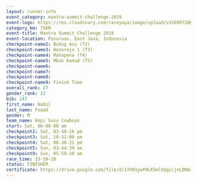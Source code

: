 ```yaml
---
layout: runner-info 
event_category: mantra-summit-challenge-2019 
event-logo: https://res.cloudinary.com/raceyaya/image/upload/v1569072809/logo/mantra-image_segrbx.jpg
category_km: 75KM 
event-title: Mantra Summit Challenge 2019 
event-location: Pasuruan, East Java, Indonesia 
checkpoint-name2: Budug Asu (T2) 
checkpoint-name3: Wonorejo 1 (T3) 
checkpoint-name4: Mahapena (T4) 
checkpoint-name5: Mbah Kamad (T5) 
checkpoint-name6: 
checkpoint-name7: 
checkpoint-name8: 
checkpoint-name9: Finish Time
overall_rank: 27
gender_rank: 22
bib: 147
first_name: Nabil
last_name: Fuaad
gender: M
team_name: Kopi Susu Cowboys
start: Sat, 06-00-00 am
checkpoint2: Sat, 03-48-16 pm
checkpoint3: Sat, 10-31-00 pm
checkpoint4: Sat, 08-30-21 pm
checkpoint5: Sun, 03-44-39 am
checkpoint9: Sun, 05-58-20 am
race_time: 23-58-20
status: FINISHER
certificate: https://drive.google.com/file/d/17H91ywP0LK5ml5QgicjnLDNAxrJKnZhv/view?usp=sharing
---
```

